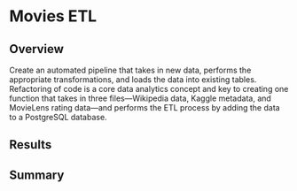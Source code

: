 # Movies ETL

## Overview
Create an automated pipeline that takes in new data, performs the appropriate transformations, and loads the data into existing tables. Refactoring of code is a core data analytics concept and key to creating one function that takes in three files—Wikipedia data, Kaggle metadata, and MovieLens rating data—and performs the ETL process by adding the data to a PostgreSQL database.

## Results

## Summary
